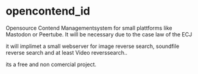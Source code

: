 # opencontend_id
Opensource Contend Managementsystem for small plattforms like Mastodon or Peertube. 
It will be necessary due to the case law of the ECJ

it will implimet a small webserver for image reverse search, soundfile reverse search and at least Video reverssearch..

its a free and non comercial project. 

